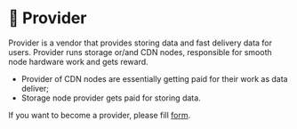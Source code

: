 # 💾 Provider

Provider is a vendor that provides storing data and fast delivery data for users. Provider runs storage or/and CDN nodes, responsible for smooth node hardware work and gets reward.

* Provider of CDN nodes are essentially getting paid for their work as data deliver;
* Storage node provider gets paid for storing data.

If you want to become a provider, please fill [form](https://docs.cere.network/ddc/overview).
